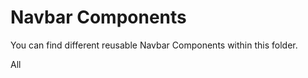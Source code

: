<h1>Navbar Components</h1>

You can find different reusable Navbar Components within this folder.

All
